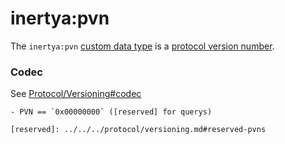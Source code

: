 # inertya:pvn

The `inertya:pvn` [custom data type] is a [protocol version number].

[custom data type]: ../../features/custom-data.md
[protocol version number]: ../../../protocol/versioning.md


### Codec

See [Protocol/Versioning#codec](../../../protocol/versioning.md#codec)

~~~admonish error title="Errors" id="codec-errors"
- PVN == `0x00000000` ([reserved] for querys)

[reserved]: ../../../protocol/versioning.md#reserved-pvns
~~~
